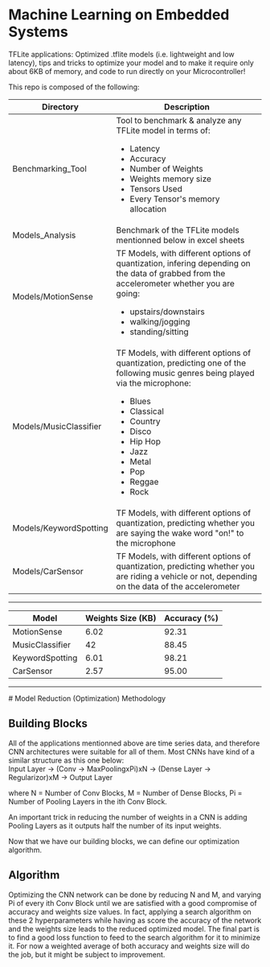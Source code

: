 # Machine Learning on Embedded Systems
TFLite applications: Optimized .tflite models (i.e. lightweight and low latency), tips and tricks to optimize your model and to make it require only about 6KB of memory, and code to run directly on your Microcontroller!

This repo is composed of the following:

|Directory| Description|
|---------|------------|
|Benchmarking_Tool | Tool to benchmark & analyze any TFLite model in terms of: <ul><li>Latency</li><li>Accuracy</li><li>Number of Weights</li><li>Weights memory size</li><li>Tensors Used</li><li>Every Tensor's memory allocation</li></ul>|
|Models_Analysis    | Benchmark of the TFLite models mentionned below in excel sheets|
|Models/MotionSense| TF Models, with different options of quantization, infering depending on the data of grabbed from the accelerometer whether you are going: <ul><li>upstairs/downstairs</li><li>walking/jogging</li><li>standing/sitting</li></ul>|
|Models/MusicClassifier| TF Models, with different options of quantization, predicting one of the following music genres being played via the microphone: <ul><li>Blues</li><li>Classical</li><li>Country</li><li>Disco</li><li>Hip Hop</li><li>Jazz</li><li>Metal</li><li>Pop</li><li>Reggae</li><li>Rock</li></ul>|
|Models/KeywordSpotting| TF Models, with different options of quantization, predicting whether you are saying the wake word "on!" to the microphone |
|Models/CarSensor| TF Models, with different options of quantization, predicting whether you are riding a vehicle or not, depending on the data of the accelerometer|

------------

|Model|Weights Size (KB)|Accuracy (%)|
|-----|-------------|-------|
|MotionSense|6.02|92.31|
|MusicClassifier|42|88.45|
|KeywordSpotting|6.01|98.21|
|CarSensor|2.57|95.00|
------------


# Model Reduction (Optimization) Methodology
## Building Blocks
All of the applications mentionned above are time series data, and therefore CNN architectures were suitable for all of them. Most CNNs have kind of a similar structure as this one below: </br>
Input Layer -> (Conv -> MaxPoolingxPi)xN -> (Dense Layer -> Regularizor)xM -> Output Layer </br>

where N = Number of Conv Blocks, M =  Number of Dense Blocks, Pi = Number of Pooling Layers in the ith Conv Block. </br>

An important trick in reducing the number of weights in a CNN is adding Pooling Layers as it outputs half the number of its input weights.

Now that we have our building blocks, we can define our optimization algorithm.

## Algorithm

Optimizing the CNN network can be done by reducing N and M, and varying Pi of every ith Conv Block until we are satisfied with a good compromise of accuracy and weights size values. In fact, applying a search algorithm on these 2 hyperparameters while having as score the accuracy of the network and the weights size leads to the reduced optimized model. The final part is to find a good loss function to feed to the search algorithm for it to minimize it. For now a weighted average of both accuracy and weights size will do the job, but it might be subject to improvement.
